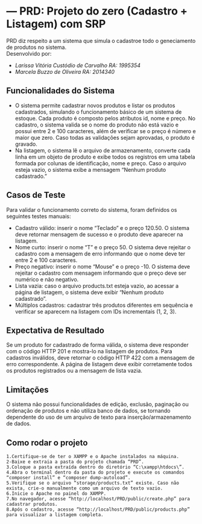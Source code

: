 # — PRD: Projeto do zero (Cadastro + Listagem) com SRP
PRD diz respeito a um sistema que simula o cadastroe todo o geneciamento de produtos no sistema.  
Desenvolvido por:
- *Larissa Vitória Custódio de Carvalho RA: 1995354*
- *Marcela Buzzo de Oliveira RA: 2014340*
## Funcionalidades do Sistema
  - O sistema permite cadastrar novos produtos e listar os produtos cadastrados, simulando o funcionamento básico de um sistema de estoque. Cada produto é composto pelos atributos id, nome e preço.
No cadastro, o sistema valida se o nome do produto não está vazio e possui entre 2 e 100 caracteres, além de verificar se o preço é número e maior que zero. Caso todas as validações sejam aprovadas, o produto é gravado.
  - Na listagem, o sistema lê o arquivo de armazenamento, converte cada linha em um objeto de produto e exibe todos os registros em uma tabela formada por colunas de identificação, nome e preço. Caso o arquivo esteja vazio, o sistema exibe a mensagem “Nenhum produto cadastrado.”


## Casos de Teste 
Para validar o funcionamento correto do sistema, foram definidos os seguintes testes manuais:
- Cadastro válido: inserir o nome “Teclado” e o preço 120.50. O sistema deve retornar mensagem de sucesso e o produto deve aparecer na listagem.
- Nome curto: inserir o nome “T” e o preço 50. O sistema deve rejeitar o cadastro com a mensagem de erro informando que o nome deve ter entre 2 e 100 caracteres.
- Preço negativo: inserir o nome “Mouse” e o preço -10. O sistema deve rejeitar o cadastro com mensagem informando que o preço deve ser numérico e não negativo.
- Lista vazia: caso o arquivo products.txt esteja vazio, ao acessar a página de listagem, o sistema deve exibir “Nenhum produto cadastrado”.
- Múltiplos cadastros: cadastrar três produtos diferentes em sequência e verificar se aparecem na listagem com IDs incrementais (1, 2, 3).
  
## Expectativa de Resultado
Se um produto for cadastrado de forma válida, o sistema deve responder com o código HTTP 201 e mostra-lo na listagem de produtos. Para cadastros inválidos, deve retornar o código HTTP 422 com a mensagem de erro correspondente. A página de listagem deve exibir corretamente todos os produtos registrados ou a mensagem de lista vazia.

## Limitações
O sistema não possui funcionalidades de edição, exclusão, paginação ou ordenação de produtos e não utiliza banco de dados, se tornando dependente do uso de um arquivo de texto para inserção/armazenamento de dados.

## Como rodar o projeto
```
1.Certifique-se de ter o XAMPP e o Apache instalados na máquina.
2-Baixe e extraia a pasta do projeto chamada “PRD”.
3.Coloque a pasta extraída dentro do diretório “C:\xampp\htdocs\”.
4.Abra o terminal dentro da pasta do projeto e execute os comandos “composer install” e “composer dump-autoload”.
5.Verifique se o arquivo “storage/products.txt” existe. Caso não exista, crie-o manualmente como um arquivo de texto vazio.
6.Inicie o Apache no painel do XAMPP.
7.No navegador, acesse “http://localhost/PRD/public/create.php” para cadastrar produtos.
8.Após o cadastro, acesse “http://localhost/PRD/public/products.php” para visualizar a listagem completa.
```








